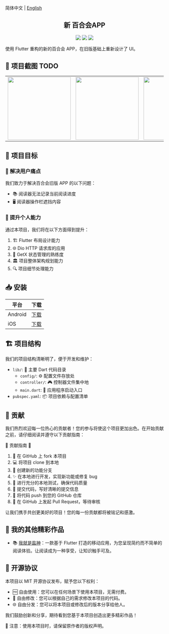 简体中文 | [English](README.md)

<h2 align="center">新 百合会APP</h2>

<div align="center">
  <img src="https://img.shields.io/badge/Flutter-02569B?style=for-the-badge&logo=flutter&logoColor=white" />
  <img src="https://img.shields.io/badge/GetX-00B4E7?style=for-the-badge&logo=getx&logoColor=white" />
  <img src="https://img.shields.io/badge/Dio-00B4E7?style=for-the-badge&logo=dio&logoColor=white" />
</div>

使用 Flutter 重构的新的百合会 APP，在旧版基础上重新设计了 UI。

## 🌠 项目截图 TODO

<table>
  <tr>
    <td><img width="200px" src="https://cdn.lpkt.cn/serverbox/screenshot/1.jpg"></td>
    <td><img width="200px" src="https://cdn.lpkt.cn/serverbox/screenshot/2.jpg"></td>
    <td><img width="200px" src="https://cdn.lpkt.cn/serverbox/screenshot/3.jpg"></td>
    <td><img width="200px" src="https://cdn.lpkt.cn/serverbox/screenshot/4.jpg"></td>
  </tr>
</table>

## 🎯 项目目标

### 🚀 解决用户痛点

我们致力于解决百合会旧版 APP 的以下问题：

- 📚 阅读器无法记录当前阅读进度
- 🖥️ 阅读器操作栏遮挡内容

### 💪 提升个人能力

通过本项目，我们将在以下方面得到提升：

1. 🏗️ Flutter 布局设计能力
2. 🌐 Dio HTTP 请求库的应用
3. 🧠 GetX 状态管理的熟练度
4. 🏛️ 项目整体架构规划能力
5. 🔍 项目细节处理能力

## 📥 安装

| 平台    | 下载                                                                                          |
| ------- | --------------------------------------------------------------------------------------------- |
| Android | [下载](https://github.com/xing-yue-hui/xing-yue-hui/releases/download/v1.0.0/app-release.apk) |
| iOS     | [下载](https://github.com/xing-yue-hui/xing-yue-hui/releases/download/v1.0.0/app-release.apk) |

## 🏗️ 项目结构

我们的项目结构清晰明了，便于开发和维护：

- `lib/`: 📁 主要 Dart 代码目录
  - `config/`: ⚙️ 配置文件存放处
  - `controller/`: 🎮 控制器文件集中地
  - `main.dart`: 🚀 应用程序启动入口
- `pubspec.yaml`: 📦 项目依赖与配置清单

## 🤝 贡献

我们热烈欢迎每一位热心的贡献者！您的参与将使这个项目更加出色。在开始贡献之前，请仔细阅读并遵守以下贡献指南：

🌟 贡献指南 🌟

1. 🍴 在 GitHub 上 fork 本项目
2. 💻 将项目 clone 到本地
3. 🌿 创建新的功能分支
4. ✨ 在本地进行开发，实现新功能或修复 bug
5. 🧪 进行充分的本地测试，确保代码质量
6. 📝 提交代码，写好清晰的提交信息
7. 🚀 将代码 push 到您的 GitHub 仓库
8. 🎉 在 GitHub 上发起 Pull Request，等待审核

让我们携手共创更美好的项目！您的每一份贡献都将被铭记和感激。


## 🌟 我的其他精彩作品

- 📚 [我就是盐神](https://github.com/wuliaoshuang/onehu_app)：一款基于 Flutter 打造的移动应用，为您呈现简约而不简单的阅读体验。让阅读成为一种享受，让知识触手可及。

## 📜 开源协议

本项目以 MIT 开源协议发布，赋予您以下权利：

- 🆓 自由使用：您可以在任何场景下使用本项目，无需付费。
- 🔧 自由修改：您可以根据自己的需求修改本项目的代码。
- 🌐 自由分发：您可以将本项目或修改后的版本分享给他人。

我们鼓励创新和分享，期待看到您基于本项目创造出更多精彩作品！

📌 注意：使用本项目时，请保留原作者的版权声明。
